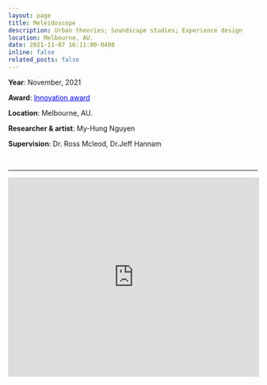 ```yaml
---
layout: page
title: Meleidoscope
description: Urban theories; Soundscape studies; Experience design
location: Melbourne, AU.
date: 2021-11-07 16:11:00-0400
inline: false
related_posts: false
---
```



**Year**: November, 2021


**Award**: <a href="https://www.rmitmdit.com/major-projects" target="_blank" style="text decoration:underline; color: blue;">Innovation award</a>


**Location**: Melbourne, AU.
​

**Researcher & artist**: My-Hung Nguyen


**Supervision**: Dr. Ross Mcleod, Dr.Jeff Hannam

<br>
<hr>

<!-- <iframe src="/assets/pdf/Meleidoscope_Hung Nguyen Edition 2023 (spread).pdf#zoom=40" width="100%" height="900" frameborder="no" border="0" marginwidth="0" marginheight="0"></iframe> -->
<!-- <iframe src="/assets/pdf/2021_Hung Nguyen_Awarded project_Meleidoscope (spread)_compressed.pdf#view=fitH" width="100%" height="900" frameborder="no" border="0" marginwidth="0" marginheight="0"></iframe> -->
<iframe allowfullscreen="allowfullscreen" scrolling="no" class="fp-iframe" style="border: 1px solid lightgray; width: 100%; height: 400px;" src="https://heyzine.com/flip-book/52e7b01109.html"></iframe>